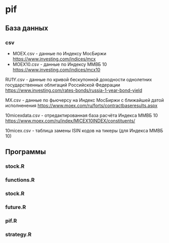 # pif
## База данных
### csv
* MOEX.csv - данные по Индексу МосБиржи https://www.investing.com/indices/mcx
* MOEX10.csv - данные по Индексу ММВБ 10 https://www.investing.com/indices/mcx10

RU1Y.csv - данные по кривой бескупонной доходности однолетних государственных облигаций Российской Федерации https://www.investing.com/rates-bonds/russia-1-year-bond-yield

MX.csv - данные по фьючерсу на Индекс МосБиржи с ближайшей датой исполненения https://www.moex.com/ru/forts/contractbaseresults.aspx

10micexdata.csv - отредактированная база расчёта Индекса ММВБ 10 https://www.moex.com/ru/index/MICEX10INDEX/constituents/

10micex.csv - таблица замены ISIN кодов на тикеры (для Индекса ММВБ 10)
## Программы
### stock.R
### functions.R
### stock.R
### future.R
### pif.R
### strategy.R
